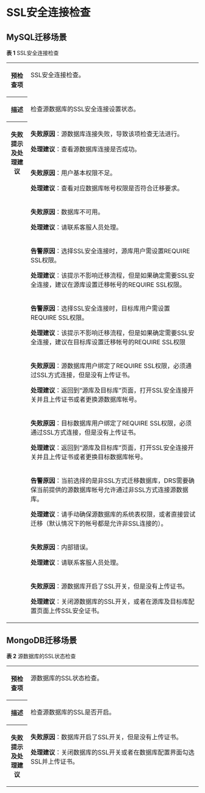 # SSL安全连接检查<a name="drs_11_0017"></a>

## MySQL迁移场景<a name="section17701049191516"></a>

**表 1**  SSL安全连接检查

<a name="table5112628104844"></a>
<table><tbody><tr id="row23611040104844"><th class="firstcol" valign="top" width="11%" id="mcps1.2.3.1.1"><p id="p33446093104844"><a name="p33446093104844"></a><a name="p33446093104844"></a><strong id="b32579387104844"><a name="b32579387104844"></a><a name="b32579387104844"></a>预检查项</strong></p>
</th>
<td class="cellrowborder" valign="top" width="89%" headers="mcps1.2.3.1.1 "><p id="p21684690104844"><a name="p21684690104844"></a><a name="p21684690104844"></a>SSL安全连接检查。</p>
</td>
</tr>
<tr id="row60944485104844"><th class="firstcol" valign="top" width="11%" id="mcps1.2.3.2.1"><p id="p37556256104844"><a name="p37556256104844"></a><a name="p37556256104844"></a><strong id="b2461985104844"><a name="b2461985104844"></a><a name="b2461985104844"></a>描述</strong></p>
</th>
<td class="cellrowborder" valign="top" width="89%" headers="mcps1.2.3.2.1 "><p id="p65203114104844"><a name="p65203114104844"></a><a name="p65203114104844"></a>检查源数据库的SSL安全连接设置状态。</p>
</td>
</tr>
<tr id="row49957115104844"><th class="firstcol" rowspan="10" valign="top" width="11%" id="mcps1.2.3.3.1"><p id="p19994475104844"><a name="p19994475104844"></a><a name="p19994475104844"></a><strong id="b45732548104844"><a name="b45732548104844"></a><a name="b45732548104844"></a>失败提示及<strong id="b14490151682817"><a name="b14490151682817"></a><a name="b14490151682817"></a>处理建议</strong></strong></p>
<p id="p547312923918"><a name="p547312923918"></a><a name="p547312923918"></a></p>
</th>
<td class="cellrowborder" valign="top" width="89%" headers="mcps1.2.3.3.1 "><p id="p81193432816"><a name="p81193432816"></a><a name="p81193432816"></a><strong id="b146994160230"><a name="b146994160230"></a><a name="b146994160230"></a>失败原因</strong>：源数据库连接失败，导致该项检查无法进行。</p>
<p id="p5608853254"><a name="p5608853254"></a><a name="p5608853254"></a><strong id="b39059592324"><a name="b39059592324"></a><a name="b39059592324"></a>处理建议</strong>：查看源数据库连接是否成功。</p>
</td>
</tr>
<tr id="row48031612122617"><td class="cellrowborder" valign="top" headers="mcps1.2.3.3.1 "><p id="p158032012182619"><a name="p158032012182619"></a><a name="p158032012182619"></a><strong id="b410261442817"><a name="b410261442817"></a><a name="b410261442817"></a>失败原因</strong>：用户基本权限不足。</p>
<p id="p115927360289"><a name="p115927360289"></a><a name="p115927360289"></a><strong id="b31407211333"><a name="b31407211333"></a><a name="b31407211333"></a>处理建议</strong>：查看对应数据库帐号权限是否符合迁移要求。</p>
</td>
</tr>
<tr id="row2882415112614"><td class="cellrowborder" valign="top" headers="mcps1.2.3.3.1 "><p id="p288217157263"><a name="p288217157263"></a><a name="p288217157263"></a><strong id="b10430171518285"><a name="b10430171518285"></a><a name="b10430171518285"></a>失败原因</strong>：数据库不可用。</p>
<p id="p5322805285"><a name="p5322805285"></a><a name="p5322805285"></a><strong id="b1534384193314"><a name="b1534384193314"></a><a name="b1534384193314"></a>处理建议</strong>：请联系客服人员处理。</p>
</td>
</tr>
<tr id="row131011618142618"><td class="cellrowborder" valign="top" headers="mcps1.2.3.3.1 "><p id="p12101171882613"><a name="p12101171882613"></a><a name="p12101171882613"></a><strong id="b1868111610285"><a name="b1868111610285"></a><a name="b1868111610285"></a>告警原因</strong>：选择SSL安全连接时，源库用户需设置REQUIRE SSL权限。</p>
<p id="p569732722719"><a name="p569732722719"></a><a name="p569732722719"></a><strong id="b1698182510339"><a name="b1698182510339"></a><a name="b1698182510339"></a>处理建议</strong>：该提示不影响迁移流程，但是如果确定需要SSL安全连接，建议在源库设置迁移帐号的REQUIRE SSL权限。</p>
</td>
</tr>
<tr id="row445016206487"><td class="cellrowborder" valign="top" headers="mcps1.2.3.3.1 "><p id="p18231184804812"><a name="p18231184804812"></a><a name="p18231184804812"></a><strong id="b6765171185013"><a name="b6765171185013"></a><a name="b6765171185013"></a>告警原因</strong>：选择SSL安全连接时，目标库用户需设置REQUIRE SSL权限。</p>
<p id="p182311748164812"><a name="p182311748164812"></a><a name="p182311748164812"></a><strong id="b62801940205016"><a name="b62801940205016"></a><a name="b62801940205016"></a>处理建议</strong>：该提示不影响迁移流程，但是如果确定需要SSL安全连接，建议在目标库设置迁移帐号的REQUIRE SSL权限</p>
</td>
</tr>
<tr id="row6615172032614"><td class="cellrowborder" valign="top" headers="mcps1.2.3.3.1 "><p id="p383014622610"><a name="p383014622610"></a><a name="p383014622610"></a><strong id="b088431882814"><a name="b088431882814"></a><a name="b088431882814"></a>失败原因</strong>：源数据库用户绑定了REQUIRE SSL权限，必须通过SSL方式连接，但是没有上传证书。</p>
<p id="p13821203418275"><a name="p13821203418275"></a><a name="p13821203418275"></a><strong id="b848093310331"><a name="b848093310331"></a><a name="b848093310331"></a>处理建议</strong>：返回到<span class="uicontrol" id="uicontrol49093556112956"><a name="uicontrol49093556112956"></a><a name="uicontrol49093556112956"></a>“源库及目标库”</span>页面，打开SSL安全连接开关并且上传证书或者更换源数据库帐号。</p>
</td>
</tr>
<tr id="row484420785312"><td class="cellrowborder" valign="top" headers="mcps1.2.3.3.1 "><p id="p887518965315"><a name="p887518965315"></a><a name="p887518965315"></a><strong id="b8500121311536"><a name="b8500121311536"></a><a name="b8500121311536"></a>失败原因</strong>：目标数据库用户绑定了REQUIRE SSL权限，必须通过SSL方式连接，但是没有上传证书。</p>
<p id="p1887599125314"><a name="p1887599125314"></a><a name="p1887599125314"></a><strong id="b16187131616531"><a name="b16187131616531"></a><a name="b16187131616531"></a>处理建议</strong>：返回到“源库及目标库”页面，打开SSL安全连接开关并且上传证书或者更换目标数据库帐号。</p>
</td>
</tr>
<tr id="row14174945152611"><td class="cellrowborder" valign="top" headers="mcps1.2.3.3.1 "><p id="p0742113819227"><a name="p0742113819227"></a><a name="p0742113819227"></a><strong id="b594720122416"><a name="b594720122416"></a><a name="b594720122416"></a>告警原因</strong>：当前选择的是非SSL方式迁移数据库，DRS需要确保当前提供的源数据库帐号允许通过非SSL方式连接源数据库。</p>
<p id="p428895014222"><a name="p428895014222"></a><a name="p428895014222"></a><strong id="b1890672212242"><a name="b1890672212242"></a><a name="b1890672212242"></a>处理建议</strong>：请手动确保源数据库的系统表权限，或者直接尝试迁移（默认情况下的帐号都是允许非SSL连接的）。</p>
</td>
</tr>
<tr id="row53031256104844"><td class="cellrowborder" valign="top" headers="mcps1.2.3.3.1 "><p id="p42904582275"><a name="p42904582275"></a><a name="p42904582275"></a><strong id="b14119122552816"><a name="b14119122552816"></a><a name="b14119122552816"></a>失败原因</strong>：内部错误。</p>
<p id="p1193185852717"><a name="p1193185852717"></a><a name="p1193185852717"></a><strong id="b20651103816338"><a name="b20651103816338"></a><a name="b20651103816338"></a>处理建议</strong>：请联系客服人员处理。</p>
</td>
</tr>
<tr id="row1847319292394"><td class="cellrowborder" valign="top" headers="mcps1.2.3.3.1 "><p id="p33011335183915"><a name="p33011335183915"></a><a name="p33011335183915"></a><strong id="b43011635123915"><a name="b43011635123915"></a><a name="b43011635123915"></a>失败原因</strong>：源数据库开启了SSL开关，但是没有上传证书。</p>
<p id="p33011335163914"><a name="p33011335163914"></a><a name="p33011335163914"></a><strong id="b2980114663311"><a name="b2980114663311"></a><a name="b2980114663311"></a>处理建议</strong>：关闭源数据库的SSL开关，或者在源库及目标库配置页面上传SSL安全证书。</p>
</td>
</tr>
</tbody>
</table>

## MongoDB迁移场景<a name="section191963424478"></a>

**表 2**  源数据库的SSL状态检查

<a name="table853017177447"></a>
<table><tbody><tr id="row1854591710447"><th class="firstcol" valign="top" width="11%" id="mcps1.2.3.1.1"><p id="p1356101713440"><a name="p1356101713440"></a><a name="p1356101713440"></a><strong id="b16561131710445"><a name="b16561131710445"></a><a name="b16561131710445"></a>预检查项</strong></p>
</th>
<td class="cellrowborder" valign="top" width="89%" headers="mcps1.2.3.1.1 "><p id="p13561917164412"><a name="p13561917164412"></a><a name="p13561917164412"></a><span class="keyword" id="keyword6190152234519"><a name="keyword6190152234519"></a><a name="keyword6190152234519"></a>源数据库的SSL状态</span>检查。</p>
</td>
</tr>
<tr id="row2057614176447"><th class="firstcol" valign="top" width="11%" id="mcps1.2.3.2.1"><p id="p18576517134410"><a name="p18576517134410"></a><a name="p18576517134410"></a><strong id="b2057611172444"><a name="b2057611172444"></a><a name="b2057611172444"></a>描述</strong></p>
</th>
<td class="cellrowborder" valign="top" width="89%" headers="mcps1.2.3.2.1 "><p id="p196081717204410"><a name="p196081717204410"></a><a name="p196081717204410"></a>检查源数据库的SSL是否开启。</p>
</td>
</tr>
<tr id="row56083173444"><th class="firstcol" valign="top" width="11%" id="mcps1.2.3.3.1"><p id="p06081617174412"><a name="p06081617174412"></a><a name="p06081617174412"></a><strong id="b1660821713443"><a name="b1660821713443"></a><a name="b1660821713443"></a>失败提示及<strong id="b117671048113514"><a name="b117671048113514"></a><a name="b117671048113514"></a>处理建议</strong></strong></p>
</th>
<td class="cellrowborder" valign="top" width="89%" headers="mcps1.2.3.3.1 "><p id="p062301714444"><a name="p062301714444"></a><a name="p062301714444"></a><strong id="b1990511401232"><a name="b1990511401232"></a><a name="b1990511401232"></a>失败原因</strong>：数据库开启了SSL开关，但是没有上传证书。</p>
<p id="p2084215421831"><a name="p2084215421831"></a><a name="p2084215421831"></a><strong id="b1642212111403"><a name="b1642212111403"></a><a name="b1642212111403"></a>处理建议</strong>：关闭数据库的SSL开关或者在数据库配置界面勾选SSL并上传证书。</p>
</td>
</tr>
</tbody>
</table>

